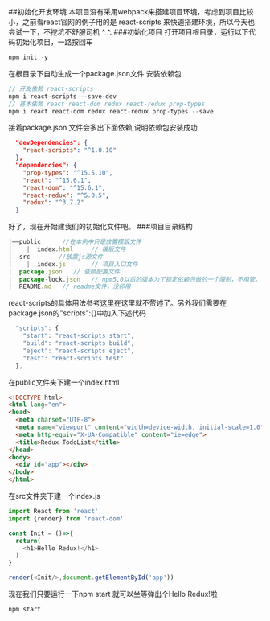 ##初始化开发环境
本项目没有采用webpack来搭建项目环境，考虑到项目比较小，之前看react官网的例子用的是 react-scripts 来快速搭建环境，所以今天也尝试一下，不挖坑不舒服司机 ^_^.
###初始化项目 
打开项目根目录，运行以下代码初始化项目，一路按回车
```js
npm init -y
```
在根目录下自动生成一个package.json文件
安装依赖包
```js
// 开发依赖 react-scripts
npm i react-scripts --save-dev
// 基本依赖 react react-dom redux react-redux prop-types
npm i react react-dom redux react-redux prop-types --save
```
接着package.json 文件会多出下面依赖,说明依赖包安装成功
```json
  "devDependencies": {
    "react-scripts": "^1.0.10"
  },
  "dependencies": {
    "prop-types": "^15.5.10",
    "react": "^15.6.1",
    "react-dom": "^15.6.1",
    "react-redux": "^5.0.5",
    "redux": "^3.7.2"
  }
```
好了，现在开始建我们的初始化文件吧。
###项目目录结构
```js
|——public      //在本例中只是放置模版文件 
|    |  index.html     // 模版文件
|——src        //放置js源文件
|    |  index.js       // 项目入口文件
|  package.json   // 依赖配置文件
|  package-lock.json   // npm5.0以后的版本为了锁定依赖包做的一个限制，不用管。
|  README.md   // readme文件，没卵用
```
react-scripts的具体用法参考[这里](https://www.npmjs.com/package/react-scripts)在这里就不赘述了。另外我们需要在package.json的"scripts":{}中加入下述代码
```js
  "scripts": {
    "start": "react-scripts start",
    "build": "react-scripts build",
    "eject": "react-scripts eject",
    "test": "react-scripts test"
  },
```
在public文件夹下建一个index.html
```html
<!DOCTYPE html>
<html lang="en">
<head>
  <meta charset="UTF-8">
  <meta name="viewport" content="width=device-width, initial-scale=1.0">
  <meta http-equiv="X-UA-Compatible" content="ie=edge">
  <title>Redux TodoList</title>
</head>
<body>
  <div id="app"></div>
</body>
</html>
```
在src文件夹下建一个index.js
```js
import React from 'react'
import {render} from 'react-dom'

const Init = ()=>{
  return(
    <h1>Hello Redux!</h1>
  )
}

render(<Init/>,document.getElementById('app'))
```
现在我们只要运行一下npm start 就可以坐等弹出个Hello Redux!啦
```js
npm start
```

